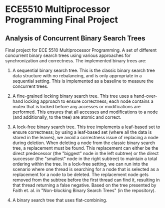 ECE5510 Multiprocessor Programming Final Project
================================================
Analysis of Concurrent Binary Search Trees
------------------------------------------------

Final project for ECE 5510 Multiprocessor Programming.  A set of different concurrent binary search trees using
various approaches for synchronization and correctness.  The implemented binary trees are:

1. A sequential binary search tree.  This is the classic binary search tree data structure with no rebalancing, and is
only appropriate in a sequential setting.  This is implemented as a baseline to measure the concurrent trees.

2. A fine-grained locking binary search tree.  This tree uses a hand-over-hand locking approach to ensure correctness;
each node contains a mutex that is locked before any accesses or modifications are performed.  This ensures that all
accesses and modifications to a node (and additionally, to the tree) are atomic and correct.

3. A lock-free binary search tree.  This tree implements a leaf-based set to ensure correctness; by using a leaf-based
set (where all the data is stored in the leaves), we avoid a correctness issue of replacing a node during deletion.
When deleting a node from the classic binary search tree, a replacement must be found.  This replacement can either be
the direct predecessor (the "biggest" node in the left subtree) or the direct successor (the "smallest" node in the
right subtree) to maintain a total ordering within the tree.  In a lock-free setting, we can run into the scenario where
one thread is searching for a node that is selected as a replacement for a node to be deleted.  The replacement node
gets removed from the subtree before the first thread can find it, resulting in that thread returning a false negative.
Based on the tree presented by Faith et. al. in "Non-blocking Binary Search Trees" (in the repository).

4. A binary search tree that uses flat-combining.
  